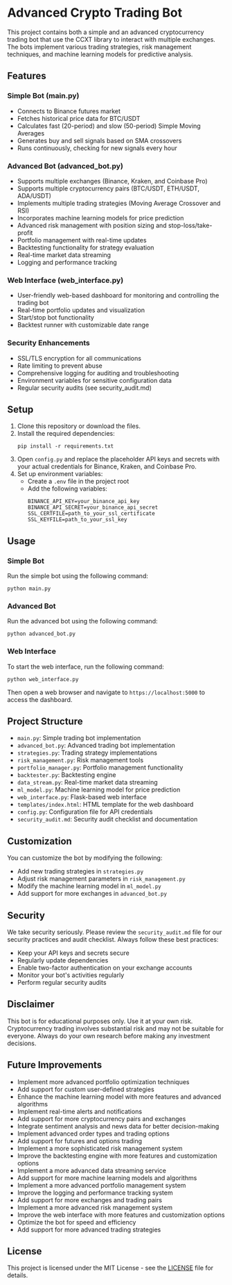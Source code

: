 # Advanced Crypto Trading Bot

This project contains both a simple and an advanced cryptocurrency trading bot that use the CCXT library to interact with multiple exchanges. The bots implement various trading strategies, risk management techniques, and machine learning models for predictive analysis.

## Features

### Simple Bot (main.py)
- Connects to Binance futures market
- Fetches historical price data for BTC/USDT
- Calculates fast (20-period) and slow (50-period) Simple Moving Averages
- Generates buy and sell signals based on SMA crossovers
- Runs continuously, checking for new signals every hour

### Advanced Bot (advanced_bot.py)
- Supports multiple exchanges (Binance, Kraken, and Coinbase Pro)
- Supports multiple cryptocurrency pairs (BTC/USDT, ETH/USDT, ADA/USDT)
- Implements multiple trading strategies (Moving Average Crossover and RSI)
- Incorporates machine learning models for price prediction
- Advanced risk management with position sizing and stop-loss/take-profit
- Portfolio management with real-time updates
- Backtesting functionality for strategy evaluation
- Real-time market data streaming
- Logging and performance tracking

### Web Interface (web_interface.py)
- User-friendly web-based dashboard for monitoring and controlling the trading bot
- Real-time portfolio updates and visualization
- Start/stop bot functionality
- Backtest runner with customizable date range

### Security Enhancements
- SSL/TLS encryption for all communications
- Rate limiting to prevent abuse
- Comprehensive logging for auditing and troubleshooting
- Environment variables for sensitive configuration data
- Regular security audits (see security_audit.md)

## Setup

1. Clone this repository or download the files.
2. Install the required dependencies:
   ```
   pip install -r requirements.txt
   ```
3. Open `config.py` and replace the placeholder API keys and secrets with your actual credentials for Binance, Kraken, and Coinbase Pro.
4. Set up environment variables:
   - Create a `.env` file in the project root
   - Add the following variables:
     ```
     BINANCE_API_KEY=your_binance_api_key
     BINANCE_API_SECRET=your_binance_api_secret
     SSL_CERTFILE=path_to_your_ssl_certificate
     SSL_KEYFILE=path_to_your_ssl_key
     ```

## Usage

### Simple Bot
Run the simple bot using the following command:

```
python main.py
```

### Advanced Bot
Run the advanced bot using the following command:

```
python advanced_bot.py
```

### Web Interface
To start the web interface, run the following command:

```
python web_interface.py
```

Then open a web browser and navigate to `https://localhost:5000` to access the dashboard.

## Project Structure

- `main.py`: Simple trading bot implementation
- `advanced_bot.py`: Advanced trading bot implementation
- `strategies.py`: Trading strategy implementations
- `risk_management.py`: Risk management tools
- `portfolio_manager.py`: Portfolio management functionality
- `backtester.py`: Backtesting engine
- `data_stream.py`: Real-time market data streaming
- `ml_model.py`: Machine learning model for price prediction
- `web_interface.py`: Flask-based web interface
- `templates/index.html`: HTML template for the web dashboard
- `config.py`: Configuration file for API credentials
- `security_audit.md`: Security audit checklist and documentation

## Customization

You can customize the bot by modifying the following:

- Add new trading strategies in `strategies.py`
- Adjust risk management parameters in `risk_management.py`
- Modify the machine learning model in `ml_model.py`
- Add support for more exchanges in `advanced_bot.py`

## Security

We take security seriously. Please review the `security_audit.md` file for our security practices and audit checklist. Always follow these best practices:

- Keep your API keys and secrets secure
- Regularly update dependencies
- Enable two-factor authentication on your exchange accounts
- Monitor your bot's activities regularly
- Perform regular security audits

## Disclaimer

This bot is for educational purposes only. Use it at your own risk. Cryptocurrency trading involves substantial risk and may not be suitable for everyone. Always do your own research before making any investment decisions.

## Future Improvements

- Implement more advanced portfolio optimization techniques
- Add support for custom user-defined strategies
- Enhance the machine learning model with more features and advanced algorithms
- Implement real-time alerts and notifications
- Add support for more cryptocurrency pairs and exchanges
- Integrate sentiment analysis and news data for better decision-making
- Implement advanced order types and trading options
- Add support for futures and options trading
- Implement a more sophisticated risk management system
- Improve the backtesting engine with more features and customization options
- Implement a more advanced data streaming service
- Add support for more machine learning models and algorithms
- Implement a more advanced portfolio management system
- Improve the logging and performance tracking system
- Add support for more exchanges and trading pairs
- Implement a more advanced risk management system
- Improve the web interface with more features and customization options
- Optimize the bot for speed and efficiency
- Add support for more advanced trading strategies

## License

This project is licensed under the MIT License - see the [LICENSE](LICENSE) file for details.
